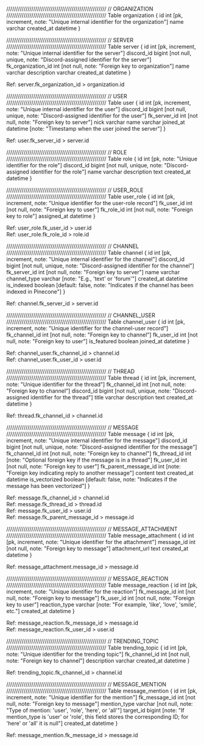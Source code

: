 ////////////////////////////////////////////////////
// ORGANIZATION
////////////////////////////////////////////////////
Table organization {
id int [pk, increment, note: "Unique internal identifier for the organization"]
name varchar
created_at datetime
}

////////////////////////////////////////////////////
// SERVER
////////////////////////////////////////////////////
Table server {
id int [pk, increment, note: "Unique internal identifier for the server"]
discord_id bigint [not null, unique, note: "Discord-assigned identifier for the server"]
fk_organization_id int [not null, note: "Foreign key to organization"]
name varchar
description varchar
created_at datetime
}

Ref: server.fk_organization_id > organization.id

////////////////////////////////////////////////////
// USER
////////////////////////////////////////////////////
Table user {
id int [pk, increment, note: "Unique internal identifier for the user"]
discord_id bigint [not null, unique, note: "Discord-assigned identifier for the user"]
fk_server_id int [not null, note: "Foreign key to server"]
nick varchar
name varchar
joined_at datetime [note: "Timestamp when the user joined the server"]
}

Ref: user.fk_server_id > server.id

////////////////////////////////////////////////////
// ROLE
////////////////////////////////////////////////////
Table role {
id int [pk, note: "Unique identifier for the role"]
discord_id bigint [not null, unique, note: "Discord-assigned identifier for the role"]
name varchar
description text
created_at datetime
}

////////////////////////////////////////////////////
// USER_ROLE
////////////////////////////////////////////////////
Table user_role {
id int [pk, increment, note: "Unique identifier for the user-role record"]
fk_user_id int [not null, note: "Foreign key to user"]
fk_role_id int [not null, note: "Foreign key to role"]
assigned_at datetime
}

Ref: user_role.fk_user_id > user.id  
Ref: user_role.fk_role_id > role.id

////////////////////////////////////////////////////
// CHANNEL
////////////////////////////////////////////////////
Table channel {
id int [pk, increment, note: "Unique internal identifier for the channel"]
discord_id bigint [not null, unique, note: "Discord-assigned identifier for the channel"]
fk_server_id int [not null, note: "Foreign key to server"]
name varchar
channel_type varchar [note: "E.g., 'text' or 'forum'"]
created_at datetime
is_indexed boolean [default: false, note: "Indicates if the channel has been indexed in Pinecone"]
}

Ref: channel.fk_server_id > server.id

////////////////////////////////////////////////////
// CHANNEL_USER
////////////////////////////////////////////////////
Table channel_user {
id int [pk, increment, note: "Unique identifier for the channel-user record"]
fk_channel_id int [not null, note: "Foreign key to channel"]
fk_user_id int [not null, note: "Foreign key to user"]
is_featured boolean
joined_at datetime
}

Ref: channel_user.fk_channel_id > channel.id  
Ref: channel_user.fk_user_id > user.id

////////////////////////////////////////////////////
// THREAD
////////////////////////////////////////////////////
Table thread {
id int [pk, increment, note: "Unique identifier for the thread"]
fk_channel_id int [not null, note: "Foreign key to channel"]
discord_id bigint [not null, unique, note: "Discord-assigned identifier for the thread"]
title varchar
description text
created_at datetime
}

Ref: thread.fk_channel_id > channel.id

////////////////////////////////////////////////////
// MESSAGE
////////////////////////////////////////////////////
Table message {
id int [pk, increment, note: "Unique internal identifier for the message"]
discord_id bigint [not null, unique, note: "Discord-assigned identifier for the message"]
fk_channel_id int [not null, note: "Foreign key to channel"]
fk_thread_id int [note: "Optional foreign key if the message is in a thread"]
fk_user_id int [not null, note: "Foreign key to user"]
fk_parent_message_id int [note: "Foreign key indicating reply to another message"]
content text
created_at datetime
is_vectorized boolean [default: false, note: "Indicates if the message has been vectorized"]
}

Ref: message.fk_channel_id > channel.id  
Ref: message.fk_thread_id > thread.id  
Ref: message.fk_user_id > user.id  
Ref: message.fk_parent_message_id > message.id

////////////////////////////////////////////////////
// MESSAGE_ATTACHMENT
////////////////////////////////////////////////////
Table message_attachment {
id int [pk, increment, note: "Unique identifier for the attachment"]
message_id int [not null, note: "Foreign key to message"]
attachment_url text
created_at datetime
}

Ref: message_attachment.message_id > message.id

////////////////////////////////////////////////////
// MESSAGE_REACTION
////////////////////////////////////////////////////
Table message_reaction {
id int [pk, increment, note: "Unique identifier for the reaction"]
fk_message_id int [not null, note: "Foreign key to message"]
fk_user_id int [not null, note: "Foreign key to user"]
reaction_type varchar [note: "For example, 'like', 'love', 'smile', etc."]
created_at datetime
}

Ref: message_reaction.fk_message_id > message.id  
Ref: message_reaction.fk_user_id > user.id

////////////////////////////////////////////////////
// TRENDING_TOPIC
////////////////////////////////////////////////////
Table trending_topic {
id int [pk, note: "Unique identifier for the trending topic"]
fk_channel_id int [not null, note: "Foreign key to channel"]
description varchar
created_at datetime
}

Ref: trending_topic.fk_channel_id > channel.id

////////////////////////////////////////////////////
// MESSAGE_MENTION
////////////////////////////////////////////////////
Table message_mention {
id int [pk, increment, note: "Unique identifier for the mention"]
fk_message_id int [not null, note: "Foreign key to message"]
mention_type varchar [not null, note: "Type of mention: 'user', 'role', 'here', or 'all'"]
target_id bigint [note: "If mention_type is 'user' or 'role', this field stores the corresponding ID; for 'here' or 'all' it is null"]
created_at datetime
}

Ref: message_mention.fk_message_id > message.id
